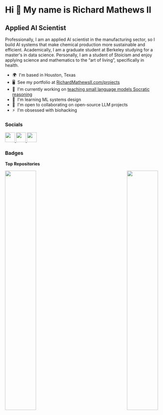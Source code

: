 Hi 👋 My name is Richard Mathews II
===================================

Applied AI Scientist
--------------------

Professionally, I am an applied AI scientist in the manufacturing sector, so I build AI systems that make chemical production more sustainable and efficient. Academically, I am a graduate student at Berkeley studying for a master's in data science. Personally, I am a student of Stoicism and enjoy applying science and mathematics to the “art of living”, specifically in health.

* 🌍  I'm based in Houston, Texas
* 🖥️  See my portfolio at [RichardMathewsII.com/projects](http://https://richardmathewsii.com/projects/)
* 🚀  I'm currently working on [teaching small language models Socratic reasoning](http://https://github.com/RichardMathewsII/compositional-reasoning-finetuning)
* 🧠  I'm learning ML systems design
* 🤝  I'm open to collaborating on open-source LLM projects
* ⚡  I'm obsessed with biohacking

### Socials

<p align="left"> <a href="https://www.github.com/RichardMathewsII" target="_blank" rel="noreferrer"> <picture> <source media="(prefers-color-scheme: dark)" srcset="https://raw.githubusercontent.com/danielcranney/readme-generator/main/public/icons/socials/github-dark.svg" /> <source media="(prefers-color-scheme: light)" srcset="https://raw.githubusercontent.com/danielcranney/readme-generator/main/public/icons/socials/github.svg" /> <img src="https://raw.githubusercontent.com/danielcranney/readme-generator/main/public/icons/socials/github.svg" width="32" height="32" /> </picture> </a> <a href="https://www.linkedin.com/in/richardmathewsii" target="_blank" rel="noreferrer"> <picture> <source media="(prefers-color-scheme: dark)" srcset="undefined" /> <source media="(prefers-color-scheme: light)" srcset="https://raw.githubusercontent.com/danielcranney/readme-generator/main/public/icons/socials/linkedin.svg" /> <img src="https://raw.githubusercontent.com/danielcranney/readme-generator/main/public/icons/socials/linkedin.svg" width="32" height="32" /> </picture> </a> <a href="http://www.medium.com/richardmathewsii" target="_blank" rel="noreferrer"> <picture> <source media="(prefers-color-scheme: dark)" srcset="https://raw.githubusercontent.com/danielcranney/readme-generator/main/public/icons/socials/medium-dark.svg" /> <source media="(prefers-color-scheme: light)" srcset="https://raw.githubusercontent.com/danielcranney/readme-generator/main/public/icons/socials/medium.svg" /> <img src="https://raw.githubusercontent.com/danielcranney/readme-generator/main/public/icons/socials/medium.svg" width="32" height="32" /> </picture> </a></p>

### Badges

<b>Top Repositories</b>

<div width="100%" align="center"><a href="https://github.com/RichardMathewsII/compositional-reasoning-finetuning" align="left"><img align="left" width="45%" src="https://github-readme-stats.vercel.app/api/pin/?username=RichardMathewsII&repo=compositional-reasoning-finetuning&title_color=facc15&text_color=ffffff&icon_color=facc15&bg_color=581c87&hide_border=true&locale=en" /></a><a href="https://github.com/RichardMathewsII/roUTe" align="right"><img align="right" width="45%" src="https://github-readme-stats.vercel.app/api/pin/?username=RichardMathewsII&repo=roUTe&title_color=facc15&text_color=ffffff&icon_color=facc15&bg_color=581c87&hide_border=true&locale=en" /></a></div><br /><br /><br /><br /><br /><br /><br />

